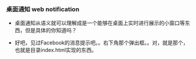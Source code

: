 ### 桌面通知 web notification

- 桌面通知从语义就可以理解成是一个能够在桌面上实时进行展示的小窗口等东西，但是具体的你知道吗？

- 好吧，见过Facebook的消息提示吧。。右下角那个弹出框。。对，就是那个，也就是目录index.html实现的东西。

